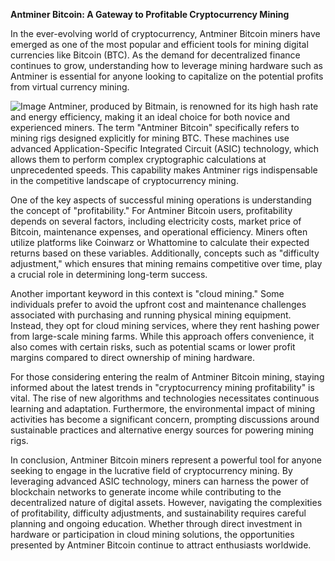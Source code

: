 **Antminer Bitcoin: A Gateway to Profitable Cryptocurrency Mining**

In the ever-evolving world of cryptocurrency, Antminer Bitcoin miners have emerged as one of the most popular and efficient tools for mining digital currencies like Bitcoin (BTC). As the demand for decentralized finance continues to grow, understanding how to leverage mining hardware such as Antminer is essential for anyone looking to capitalize on the potential profits from virtual currency mining.


![Image](https://github.com/user-attachments/assets/b8266eee-691e-4ee1-99ef-bfa10d234fd4)
Antminer, produced by Bitmain, is renowned for its high hash rate and energy efficiency, making it an ideal choice for both novice and experienced miners. The term "Antminer Bitcoin" specifically refers to mining rigs designed explicitly for mining BTC. These machines use advanced Application-Specific Integrated Circuit (ASIC) technology, which allows them to perform complex cryptographic calculations at unprecedented speeds. This capability makes Antminer rigs indispensable in the competitive landscape of cryptocurrency mining.

One of the key aspects of successful mining operations is understanding the concept of "profitability." For Antminer Bitcoin users, profitability depends on several factors, including electricity costs, market price of Bitcoin, maintenance expenses, and operational efficiency. Miners often utilize platforms like Coinwarz or Whattomine to calculate their expected returns based on these variables. Additionally, concepts such as "difficulty adjustment," which ensures that mining remains competitive over time, play a crucial role in determining long-term success.

Another important keyword in this context is "cloud mining." Some individuals prefer to avoid the upfront cost and maintenance challenges associated with purchasing and running physical mining equipment. Instead, they opt for cloud mining services, where they rent hashing power from large-scale mining farms. While this approach offers convenience, it also comes with certain risks, such as potential scams or lower profit margins compared to direct ownership of mining hardware.

For those considering entering the realm of Antminer Bitcoin mining, staying informed about the latest trends in "cryptocurrency mining profitability" is vital. The rise of new algorithms and technologies necessitates continuous learning and adaptation. Furthermore, the environmental impact of mining activities has become a significant concern, prompting discussions around sustainable practices and alternative energy sources for powering mining rigs.

In conclusion, Antminer Bitcoin miners represent a powerful tool for anyone seeking to engage in the lucrative field of cryptocurrency mining. By leveraging advanced ASIC technology, miners can harness the power of blockchain networks to generate income while contributing to the decentralized nature of digital assets. However, navigating the complexities of profitability, difficulty adjustments, and sustainability requires careful planning and ongoing education. Whether through direct investment in hardware or participation in cloud mining solutions, the opportunities presented by Antminer Bitcoin continue to attract enthusiasts worldwide.